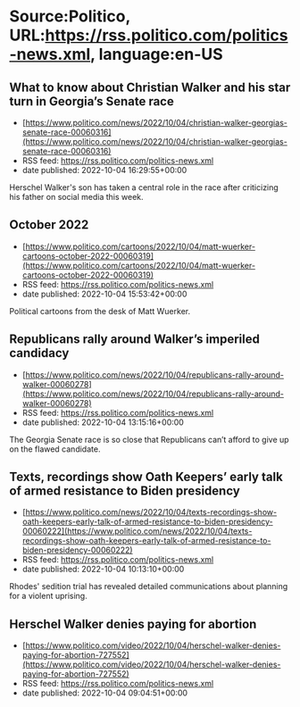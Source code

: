 # Source:Politico, URL:https://rss.politico.com/politics-news.xml, language:en-US

## What to know about Christian Walker and his star turn in Georgia’s Senate race
 - [https://www.politico.com/news/2022/10/04/christian-walker-georgias-senate-race-00060316](https://www.politico.com/news/2022/10/04/christian-walker-georgias-senate-race-00060316)
 - RSS feed: https://rss.politico.com/politics-news.xml
 - date published: 2022-10-04 16:29:55+00:00

Herschel Walker's son has taken a central role in the race after criticizing his father on social media this week.

## October 2022
 - [https://www.politico.com/cartoons/2022/10/04/matt-wuerker-cartoons-october-2022-00060319](https://www.politico.com/cartoons/2022/10/04/matt-wuerker-cartoons-october-2022-00060319)
 - RSS feed: https://rss.politico.com/politics-news.xml
 - date published: 2022-10-04 15:53:42+00:00

Political cartoons from the desk of Matt Wuerker.

## Republicans rally around Walker’s imperiled candidacy
 - [https://www.politico.com/news/2022/10/04/republicans-rally-around-walker-00060278](https://www.politico.com/news/2022/10/04/republicans-rally-around-walker-00060278)
 - RSS feed: https://rss.politico.com/politics-news.xml
 - date published: 2022-10-04 13:15:16+00:00

The Georgia Senate race is so close that Republicans can’t afford to give up on the flawed candidate.

## Texts, recordings show Oath Keepers’ early talk of armed resistance to Biden presidency
 - [https://www.politico.com/news/2022/10/04/texts-recordings-show-oath-keepers-early-talk-of-armed-resistance-to-biden-presidency-00060222](https://www.politico.com/news/2022/10/04/texts-recordings-show-oath-keepers-early-talk-of-armed-resistance-to-biden-presidency-00060222)
 - RSS feed: https://rss.politico.com/politics-news.xml
 - date published: 2022-10-04 10:13:10+00:00

Rhodes' sedition trial has revealed detailed communications about planning for a violent uprising.

## Herschel Walker denies paying for abortion
 - [https://www.politico.com/video/2022/10/04/herschel-walker-denies-paying-for-abortion-727552](https://www.politico.com/video/2022/10/04/herschel-walker-denies-paying-for-abortion-727552)
 - RSS feed: https://rss.politico.com/politics-news.xml
 - date published: 2022-10-04 09:04:51+00:00



